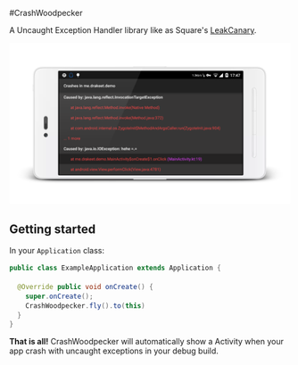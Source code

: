 #CrashWoodpecker

A Uncaught Exception Handler library like as Square's [LeakCanary](https://raw.githubusercontent.com/square/leakcanary).

![screenshot.png](art/s2.png)

## Getting started

In your `Application` class:

```java
public class ExampleApplication extends Application {

  @Override public void onCreate() {
    super.onCreate();
    CrashWoodpecker.fly().to(this)
  }
}
```

**That is all!** CrashWoodpecker will automatically show a Activity when your app crash with uncaught exceptions in your debug build.
